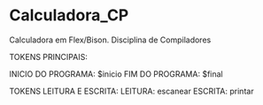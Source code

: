 # Calculadora_CP
Calculadora em Flex/Bison. Disciplina de Compiladores

TOKENS PRINCIPAIS:
 
 INICIO DO PROGRAMA:  $inicio
 FIM DO PROGRAMA:     $final

TOKENS LEITURA E ESCRITA:
  LEITURA:            escanear
  ESCRITA:            printar
  
